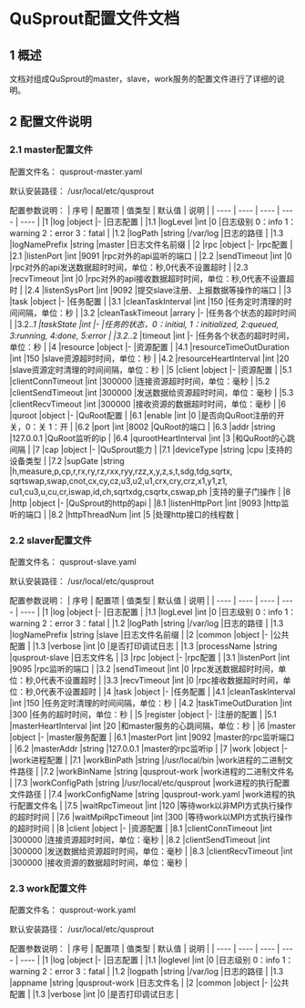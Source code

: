 # QuSprout配置文件文档
## 1 概述
文档对组成QuSprout的master，slave，work服务的配置文件进行了详细的说明。

## 2 配置文件说明
### 2.1 master配置文件
配置文件名：
qusprout-master.yaml

默认安装路径：
/usr/local/etc/qusprout

配置参数说明：
| 序号 | 配置项 | 值类型  | 默认值 | 说明 |
| ---- | ---- | ---- | ---- | ---- |
|1  |log  |object  |-  |日志配置  |
|1.1  |logLevel  |int  |0  |日志级别 0：info 1：warning 2：error 3：fatal  |
|1.2  |logPath  |string  |/var/log  |日志的路径  |
|1.3  |logNamePrefix  |string  |master  |日志文件名前缀  |
|2  |rpc  |object  |-  |rpc配置  |
|2.1  |listenPort  |int  |9091  |rpc对外的api监听的端口  |
|2.2  |sendTimeout  |int  |0  |rpc对外的api发送数据超时时间，单位：秒,0代表不设置超时  |
|2.3  |recvTimeout  |int  |0  |rpc对外的api接收数据超时时间，单位：秒,0代表不设置超时  |
|2.4  |listenSysPort  |int  |9092  |提交slave注册、上报数据等操作的端口  |
|3  |task  |object  |-  |任务配置  |
|3.1  |cleanTaskInterval  |int  |150  |任务定时清理的时间间隔，单位：秒  |
|3.2  |cleanTaskTimeout  |arrary  |-  |任务各个状态的超时时间  |
|3.2.*.1  |taskState  |int  |-  |任务的状态，0：initial, 1：initialized, 2:queued, 3:running, 4:done, 5:error  |
|3.2.*.2  |timeout  |int  |-  |任务各个状态的超时时间，单位：秒  |
|4  |resource  |object  |-  |资源配置  |
|4.1  |resourceTimeOutDuration  |int  |150  |slave资源超时时间，单位：秒  |
|4.2  |resourceHeartInterval  |int  |20  |slave资源定时清理的时间间隔，单位：秒  |
|5  |client  |object  |-  |资源配置  |
|5.1  |clientConnTimeout  |int  |300000  |连接资源超时时间，单位：毫秒  |
|5.2  |clientSendTimeout  |int  |300000  |发送数据给资源超时时间，单位：毫秒  |
|5.3  |clientRecvTimeout  |int  |300000  |接收资源的数据超时时间，单位：毫秒  |
|6  |quroot  |object  |-  |QuRoot配置  |
|6.1  |enable  |int  |0  |是否向QuRoot注册的开关，0：关 1：开  |
|6.2  |port  |int  |8002  |QuRoot的端口  |
|6.3  |addr  |string  |127.0.0.1  |QuRoot监听的ip  |
|6.4  |qurootHeartInterval  |int  |3  |和QuRoot的心跳间隔  |
|7  |cap  |object  |-  |QuSprout能力  |
|7.1  |deviceType  |string  |cpu  |支持的设备类型  |
|7.2  |supGate  |string  |h,measure,p,cp,r,rx,ry,rz,rxx,ryy,rzz,x,y,z,s,t,sdg,tdg,sqrtx,<br>sqrtswap,swap,cnot,cx,cy,cz,u3,u2,u1,crx,cry,crz,x1,y1,z1,<br>cu1,cu3,u,cu,cr,iswap,id,ch,sqrtxdg,csqrtx,cswap,ph  |支持的量子门操作  |
|8  |http  |object  |-  |QuSprout的http的api  |
|8.1  |listenHttpPort  |int  |9093  |http监听的端口  |
|8.2  |httpThreadNum  |int  |5  |处理http接口的线程数  |

### 2.2 slaver配置文件
配置文件名：
qusprout-slave.yaml

默认安装路径：
/usr/local/etc/qusprout

配置参数说明：
| 序号 | 配置项 | 值类型  | 默认值 | 说明 |
| ---- | ---- | ---- | ---- | ---- |
|1  |log  |object  |-  |日志配置  |
|1.1  |logLevel  |int  |0  |日志级别 0：info 1：warning 2：error 3：fatal  |
|1.2  |logPath  |string  |/var/log  |日志的路径  |
|1.3  |logNamePrefix  |string  |slave  |日志文件名前缀  |
|2  |common  |object  |-  |公共配置  |
|1.3  |verbose  |int  |0  |是否打印调试日志  |
|1.3  |processName  |string  |qusprout-slave  |日志文件名  |
|3  |rpc  |object  |-  |rpc配置  |
|3.1  |listenPort  |int  |9095  |rpc监听的端口  |
|3.2  |sendTimeout  |int  |0  |rpc发送数据超时时间，单位：秒,0代表不设置超时  |
|3.3  |recvTimeout  |int  |0  |rpc接收数据超时时间，单位：秒,0代表不设置超时  |
|4  |task  |object  |-  |任务配置  |
|4.1  |cleanTaskInterval  |int  |150  |任务定时清理的时间间隔，单位：秒  |
|4.2  |taskTimeOutDuration  |int  |300  |任务的超时时间，单位：秒  |
|5  |register  |object  |-  |注册的配置  |
|5.1  |masterHeartInterval  |int  |20  |和master服务的心跳间隔，单位：秒  |
|6  |master  |object  |-  |master服务配置  |
|6.1  |masterPort  |int  |9092  |master的rpc监听端口  |
|6.2  |masterAddr  |string  |127.0.0.1  |master的rpc监听ip  |
|7  |work  |object  |-  |work进程配置  |
|7.1  |workBinPath  |string  |/usr/local/bin |work进程的二进制文件路径  |
|7.2  |workBinName  |string  |qusprout-work  |work进程的二进制文件名  |
|7.3  |workConfigPath  |string  |/usr/local/etc/qusprout  |work进程的执行配置文件路径  |
|7.4  |workConfigName  |string  |qusprout-work.yaml  |work进程的执行配置文件名  |
|7.5  |waitRpcTimeout  |int  |120  |等待work以非MPI方式执行操作的超时时间  |
|7.6  |waitMpiRpcTimeout  |int  |300  |等待work以MPI方式执行操作的超时时间  |
|8  |client  |object  |-  |资源配置  |
|8.1  |clientConnTimeout  |int  |300000  |连接资源超时时间，单位：毫秒  |
|8.2  |clientSendTimeout  |int  |300000  |发送数据给资源超时时间，单位：毫秒  |
|8.3  |clientRecvTimeout  |int  |300000  |接收资源的数据超时时间，单位：毫秒  |


### 2.3 work配置文件
配置文件名：
qusprout-work.yaml

默认安装路径：
/usr/local/etc/qusprout

配置参数说明：
| 序号 | 配置项 | 值类型  | 默认值 | 说明 |
| ---- | ---- | ---- | ---- | ---- |
|1  |log  |object  |-  |日志配置  |
|1.1  |loglevel  |int  |0  |日志级别 0：info 1：warning 2：error 3：fatal  |
|1.2  |logpath  |string  |/var/log  |日志的路径  |
|1.3  |appname  |string  |qusprout-work  |日志文件名  |
|2  |common  |object  |-  |公共配置  |
|1.3  |verbose  |int  |0  |是否打印调试日志  |